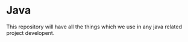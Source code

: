 # Java

This repository will have all the things which we use in any java related project developent.
